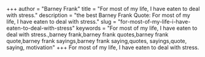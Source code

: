 +++
author = "Barney Frank"
title = "For most of my life, I have eaten to deal with stress."
description = "the best Barney Frank Quote: For most of my life, I have eaten to deal with stress."
slug = "for-most-of-my-life-i-have-eaten-to-deal-with-stress"
keywords = "For most of my life, I have eaten to deal with stress.,barney frank,barney frank quotes,barney frank quote,barney frank sayings,barney frank saying,quotes, sayings,quote, saying, motivation"
+++
For most of my life, I have eaten to deal with stress.
